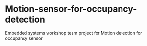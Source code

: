 # Motion-sensor-for-occupancy-detection
Embedded systems workshop team project for Motion detection for occupancy sensor
